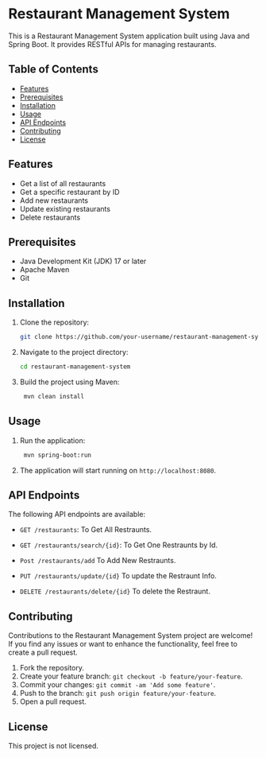 # Restaurant Management System

This is a Restaurant Management System application built using Java and Spring Boot. It provides RESTful APIs for managing restaurants.

## Table of Contents

- [Features](#features)
- [Prerequisites](#prerequisites)
- [Installation](#installation)
- [Usage](#usage)
- [API Endpoints](#api-endpoints)
- [Contributing](#contributing)
- [License](#license)

## Features

- Get a list of all restaurants
- Get a specific restaurant by ID
- Add new restaurants
- Update existing restaurants
- Delete restaurants

## Prerequisites

- Java Development Kit (JDK) 17 or later
- Apache Maven
- Git

## Installation

1. Clone the repository:

   ```bash
   git clone https://github.com/your-username/restaurant-management-system.git
   ```

2. Navigate to the project directory:
   ```bash
   cd restaurant-management-system
   ```

3. Build the project using Maven: 
   ```bash
    mvn clean install
    ```

## Usage

  1. Run the application: 
     ```bash
      mvn spring-boot:run
     ```
  2. The application will start running on `http://localhost:8080`.

## API Endpoints

The following API endpoints are available:

- `GET /restaurants`: To Get All Restraunts.

- `GET /restaurants/search/{id}`: To Get One Restraunts by Id.

- `Post /restaurants/add` To Add New Restraunts.

- `PUT /restaurants/update/{id}`
To update the Restraunt Info.

- `DELETE /restaurants/delete/{id}`
To delete the Restraunt.


## Contributing

Contributions to the Restaurant Management System project are welcome! If you find any issues or want to enhance the functionality, feel free to create a pull request.

1. Fork the repository.
2. Create your feature branch: `git checkout -b feature/your-feature`.
3. Commit your changes: `git commit -am 'Add some feature'`.
4. Push to the branch: `git push origin feature/your-feature`.
5. Open a pull request.

## License
This project is not licensed.
